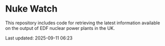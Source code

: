 # Nuke Watch

This repository includes code for retrieving the latest information available on the output of EDF nuclear power plants in the UK.

Last updated: 2025-09-11 06:23